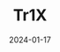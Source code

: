---  
layout: startup_page  
title: "Tr1X"  
id: "tr1x.bio"  
permalink: "/tr1xtr1x.bio01172024/"  
website: "https://www.tr1x.bio/"  
funding_round: "Series A"  
funding_amount: "$75M"  
investors: "The Column Group, NEVA SGR, Alexandria Ventures"  
about: "Tr1X, Inc. is a biotechnology company developing universal allogeneic cell therapies to treat autoimmune and inflammatory diseases. Their therapies are based on engineered Tr1 cells, derived from universal donors, offering a potential cure instead of lifelong treatment. Tr1X has a scalable GMP-grade manufacturing process to produce these therapies at commercial volume."  
markets: "Biotechnology, Cell Therapy, Immunotherapy"  
hq: "San Diego, California, United States"  
founded_year: "2018"  
linkedin: "https://www.linkedin.com/company/tr1x"  
twitter: ""  
instagram: ""  
facebook: ""  
crunchbase: "https://www.crunchbase.com/organization/tr1x"  
pitchbook: "https://pitchbook.com/profiles/company/433085-41"  

date_display: "17-Jan-2024"  
date: "2024-01-17"

# SEO Optimization  
meta_title: "Tr1X - Series A Funding ($75M)"  
meta_description: "Tr1X, Tr1X, Inc. is a biotechnology company developing universal allogeneic cell therapies to treat autoimmune and inflammatory diseases. Their therapies ar..."  
meta_keywords: "Tr1X, Biotechnology, Cell Therapy, Immunotherapy, Series A funding"  
canonical_url: "https://startup.projectstartups.com/tr1xtr1x.bio01172024/"  
---